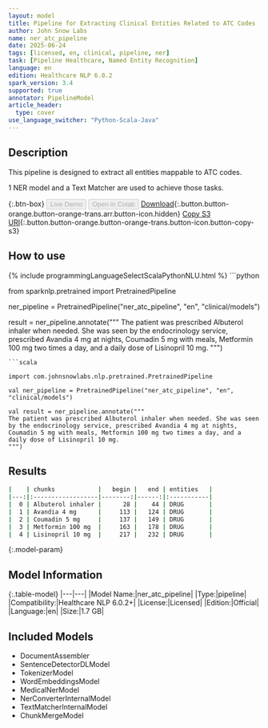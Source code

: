 ```yaml
---
layout: model
title: Pipeline for Extracting Clinical Entities Related to ATC Codes
author: John Snow Labs
name: ner_atc_pipeline
date: 2025-06-24
tags: [licensed, en, clinical, pipeline, ner]
task: [Pipeline Healthcare, Named Entity Recognition]
language: en
edition: Healthcare NLP 6.0.2
spark_version: 3.4
supported: true
annotator: PipelineModel
article_header:
  type: cover
use_language_switcher: "Python-Scala-Java"
---
```


## Description

This pipeline is designed to extract all entities mappable to ATC codes.

1 NER model and a Text Matcher are used to achieve those tasks.

{:.btn-box}
<button class="button button-orange" disabled>Live Demo</button>
<button class="button button-orange" disabled>Open in Colab</button>
[Download](https://s3.amazonaws.com/auxdata.johnsnowlabs.com/clinical/models/ner_atc_pipeline_en_6.0.2_3.4_1750789873569.zip){:.button.button-orange.button-orange-trans.arr.button-icon.hidden}
[Copy S3 URI](s3://auxdata.johnsnowlabs.com/clinical/models/ner_atc_pipeline_en_6.0.2_3.4_1750789873569.zip){:.button.button-orange.button-orange-trans.button-icon.button-copy-s3}

## How to use



<div class="tabs-box" markdown="1">
{% include programmingLanguageSelectScalaPythonNLU.html %}
```python

from sparknlp.pretrained import PretrainedPipeline

ner_pipeline = PretrainedPipeline("ner_atc_pipeline", "en", "clinical/models")

result = ner_pipeline.annotate("""
The patient was prescribed Albuterol inhaler when needed. She was seen by the endocrinology service, prescribed Avandia 4 mg at nights,
Coumadin 5 mg with meals, Metformin 100 mg two times a day, and a daily dose of Lisinopril 10 mg.
""")

```
```scala

import com.johnsnowlabs.nlp.pretrained.PretrainedPipeline

val ner_pipeline = PretrainedPipeline("ner_atc_pipeline", "en", "clinical/models")

val result = ner_pipeline.annotate("""
The patient was prescribed Albuterol inhaler when needed. She was seen by the endocrinology service, prescribed Avandia 4 mg at nights,
Coumadin 5 mg with meals, Metformin 100 mg two times a day, and a daily dose of Lisinopril 10 mg.
""")

```
</div>

## Results

```bash
|    | chunks            |   begin |   end | entities   |
|---:|:------------------|--------:|------:|:-----------|
|  0 | Albuterol inhaler |      28 |    44 | DRUG       |
|  1 | Avandia 4 mg      |     113 |   124 | DRUG       |
|  2 | Coumadin 5 mg     |     137 |   149 | DRUG       |
|  3 | Metformin 100 mg  |     163 |   178 | DRUG       |
|  4 | Lisinopril 10 mg  |     217 |   232 | DRUG       |
```

{:.model-param}
## Model Information

{:.table-model}
|---|---|
|Model Name:|ner_atc_pipeline|
|Type:|pipeline|
|Compatibility:|Healthcare NLP 6.0.2+|
|License:|Licensed|
|Edition:|Official|
|Language:|en|
|Size:|1.7 GB|

## Included Models

- DocumentAssembler
- SentenceDetectorDLModel
- TokenizerModel
- WordEmbeddingsModel
- MedicalNerModel
- NerConverterInternalModel
- TextMatcherInternalModel
- ChunkMergeModel